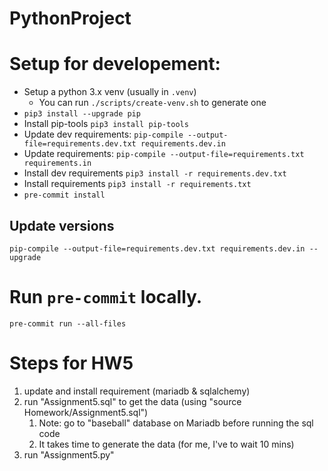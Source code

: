 # PythonProject

# Setup for developement:

- Setup a python 3.x venv (usually in `.venv`)
  - You can run `./scripts/create-venv.sh` to generate one
- `pip3 install --upgrade pip`
- Install pip-tools `pip3 install pip-tools`
- Update dev requirements: `pip-compile --output-file=requirements.dev.txt requirements.dev.in`
- Update requirements: `pip-compile --output-file=requirements.txt requirements.in`
- Install dev requirements `pip3 install -r requirements.dev.txt`
- Install requirements `pip3 install -r requirements.txt`
- `pre-commit install`

## Update versions

`pip-compile --output-file=requirements.dev.txt requirements.dev.in --upgrade`

# Run `pre-commit` locally.

`pre-commit run --all-files`

# Steps for HW5

1. update and install requirement (mariadb & sqlalchemy)
2. run "Assignment5.sql" to get the data (using "source Homework/Assignment5.sql")
   1. Note: go to "baseball" database on Mariadb before running the sql code
   2. It takes time to generate the data (for me, I've to wait 10 mins)
3. run "Assignment5.py"
